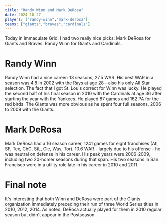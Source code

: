 ```yaml
---
title: "Randy Winn and Mark DeRosa"
date: 2024-10-27
players: ["randy-winn","mark-derosa"]
teams: ["giants","braves","cardinals"]
---
```


Today in Immaculate Grid, I had two really nice picks: Mark DeRosa for Giants and Braves. Randy Winn for Giants and Cardinals.

<!--more-->

# Randy Winn

Randy Winn had a nice career: 13 seasons, 27.5 WAR. His best WAR in a season was 4.8 in 2002 with the Rays at age 28 - also his only All Star selection. The fact that I got St. Louis correct for Winn was lucky. He played the second half of his final season in 2010 with the Cardinals at age 36 after starting the year with the Yankees. He played 87 games and 162 PA for the red birds. The Giants was more obvious as he spent four full seasons, 2006 to 2009 with the Giants.

# Mark DeRosa

Mark DeRosa had a 16 season career, 1241 games for eight franchises (Atl, SF, Tex, ChC, StL, Cle, Was, Tor). 10.6 WAR - largely due to his offense - he was neutral on defense in his career. His peak years were 2006-2009, including two 20-homer seasons during that span. His two seasons in San Francisco were in a utility role late in his career in 2010 and 2011.

# Final note

It's interesting that both Winn and DeRosa were part of the Giants organization immediately preceding their run of three World Series titles in 2010, 2012, 2014. As noted, DeRosa actually played for them in 2010 regular season but didn't appear in the Postseason.